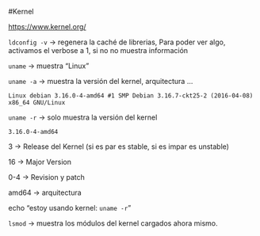 #Kernel

https://www.kernel.org/

`ldconfig -v` → regenera la caché de librerias, Para poder ver algo, activamos el verbose a 1, si no no muestra información

`uname` → muestra “Linux” 

`uname -a` → muestra la versión del kernel, arquitectura …

```
Linux debian 3.16.0-4-amd64 #1 SMP Debian 3.16.7-ckt25-2 (2016-04-08) x86_64 GNU/Linux
```

`uname -r` → solo muestra la versión del kernel
```
3.16.0-4-amd64
```

3 → Release del Kernel (si es par es stable, si es impar es unstable)

16 → Major Version

0-4 → Revision y patch

amd64 → arquitectura


echo “estoy usando kernel: `uname -r`”


`lsmod` → muestra los módulos del kernel cargados ahora mismo.


